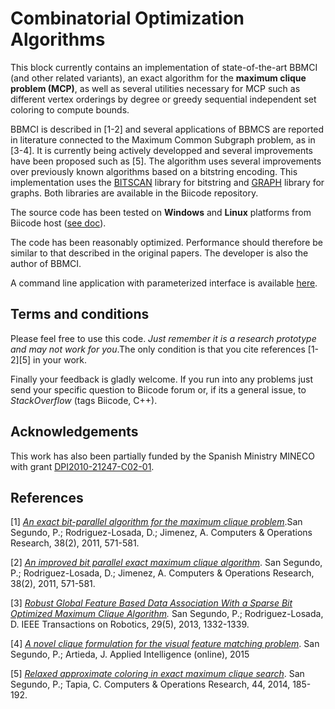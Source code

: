 Combinatorial Optimization Algorithms 
===================

This block currently contains an implementation of state-of-the-art BBMCI (and other related variants), an exact algorithm for the **maximum clique problem (MCP)**, as well as several utilities necessary for MCP such as different vertex orderings by degree or greedy sequential independent set coloring to compute bounds.

BBMCI is described in [1-2] and several applications of BBMCS are reported in literature connected to the Maximum Common Subgraph problem, as in [3-4]. It is currently being actively developped and several improvements have been proposed such as [5]. The algorithm uses several improvements over previously known algorithms based on a bitstring encoding. This implementation uses the [BITSCAN](https://www.biicode.com/pablodev/bitscan) library for bitstring and [GRAPH](https://www.biicode.com/pablodev/graph) library for graphs. Both libraries are available in the Biicode repository.


The source code has been tested on **Windows** and **Linux** platforms from Biicode host ([see doc](http://docs.biicode.com/c++/gettingstarted.html#basics)).

The code has been reasonably optimized. Performance should therefore be similar to that described in the original papers. The developer is also the author of BBMCI.

A command line application with parameterized interface is available [here](https://www.biicode.com/pablodev/examples_clique).



Terms and conditions
-------------------------------

Please feel free to use this code. *Just remember it is a research prototype and may not work for you*.The only condition is that you cite references [1-2][5] in your work.

Finally your feedback is gladly welcome. If you run into any problems just send your specific question to Biicode forum or, if its a general issue, to *StackOverflow* (tags Biicode, C++).

Acknowledgements
-------------------------------

This work has also been partially funded by the Spanish Ministry MINECO with grant [DPI2010-21247-C02-01](http://intelligentcontrol.disam.etsii.upm.es/arabot/).

References
-------------------------------
[1] *[An exact bit-parallel algorithm for the maximum clique problem](http://dl.acm.org/citation.cfm?id=1860369%20)*.San Segundo, P.; Rodriguez-Losada, D.; Jimenez, A. Computers & Operations Research, 38(2), 2011, 571-581.

[2] *[An improved bit parallel exact maximum clique algorithm](http://link.springer.com/article/10.1007%2Fs11590-011-0431-y)*. San Segundo, P.; Rodriguez-Losada, D.; Jimenez, A. Computers & Operations Research, 38(2), 2011, 571-581.

[3] *[Robust Global Feature Based Data Association With a Sparse Bit Optimized Maximum Clique Algorithm](http://ieeexplore.ieee.org/xpl/articleDetails.jsp?arnumber=6527958).* San Segundo, P.; Rodriguez-Losada, D. IEEE Transactions on Robotics, 29(5), 2013, 1332-1339.

[4] *[A novel clique formulation for the visual feature matching problem](http://link.springer.com/article/10.1007%2Fs10489-015-0646-1#page-1)*. San Segundo, P.; Artieda, J. Applied Intelligence (online), 2015

[5] *[Relaxed approximate coloring in exact maximum clique search](http://dl.acm.org/citation.cfm?id=2566230)*. San Segundo, P.; Tapia, C. Computers & Operations Research, 44, 2014, 185-192.


   